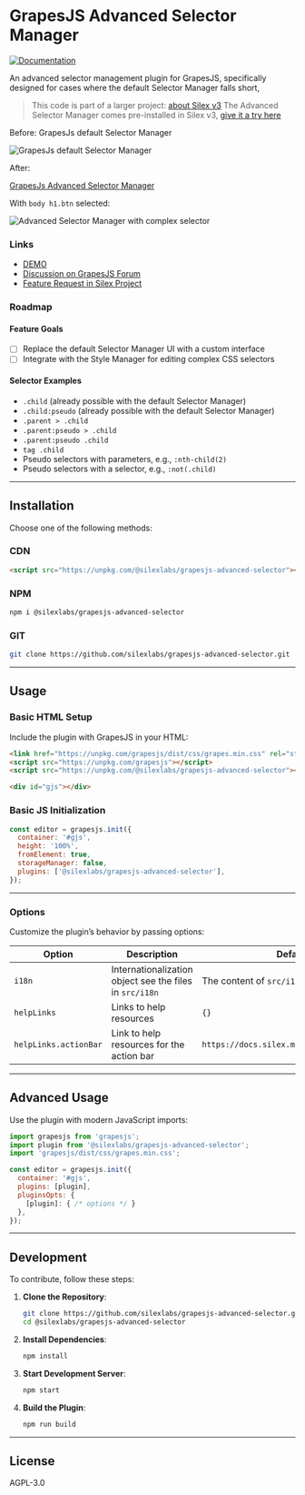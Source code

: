 # GrapesJS Advanced Selector Manager

[![Documentation](https://img.shields.io/badge/docs-selector%20guide-blue?style=flat-square)](https://docs.silex.me/en/user/selectors#valid-selectors-guide)

An advanced selector management plugin for GrapesJS, specifically designed for cases where the default Selector Manager falls short,

> This code is part of a larger project: [about Silex v3](https://www.silexlabs.org/silex-v3-kickoff/)
> The Advanced Selector Manager comes pre-installed in Silex v3, [give it a try here](https://v3.silex.me/)

Before: GrapesJs default Selector Manager

![GrapesJs default Selector Manager](https://github.com/user-attachments/assets/dcd85a63-78f4-4bb9-bde3-06009b02ae68)

After:

[GrapesJs Advanced Selector Manager](https://github.com/user-attachments/assets/14417ce8-004c-4657-a5a0-26d1969d06be)

With `body h1.btn` selected:

![Advanced Selector Manager with complex selector](https://github.com/user-attachments/assets/8628cdf5-d19e-4838-9584-b94a20b12434)



### Links

- [DEMO](https://codepen.io/lexoyo/full/EaxZrmz)
- [Discussion on GrapesJS Forum](https://github.com/GrapesJS/grapesjs/discussions/5262)
- [Feature Request in Silex Project](https://github.com/silexlabs/Silex/issues/1496)

### Roadmap

#### Feature Goals

- [ ] Replace the default Selector Manager UI with a custom interface
- [ ] Integrate with the Style Manager for editing complex CSS selectors

#### Selector Examples

- `.child` (already possible with the default Selector Manager)
- `.child:pseudo` (already possible with the default Selector Manager)
- `.parent > .child`
- `.parent:pseudo > .child`
- `.parent:pseudo .child`
- `tag .child`
- Pseudo selectors with parameters, e.g., `:nth-child(2)`
- Pseudo selectors with a selector, e.g., `:not(.child)`

---

## Installation

Choose one of the following methods:

### CDN
```html
<script src="https://unpkg.com/@silexlabs/grapesjs-advanced-selector"></script>
```

### NPM
```bash
npm i @silexlabs/grapesjs-advanced-selector
```

### GIT
```bash
git clone https://github.com/silexlabs/grapesjs-advanced-selector.git
```

---

## Usage

### Basic HTML Setup
Include the plugin with GrapesJS in your HTML:

```html
<link href="https://unpkg.com/grapesjs/dist/css/grapes.min.css" rel="stylesheet">
<script src="https://unpkg.com/grapesjs"></script>
<script src="https://unpkg.com/@silexlabs/grapesjs-advanced-selector"></script>

<div id="gjs"></div>
```

### Basic JS Initialization
```js
const editor = grapesjs.init({
  container: '#gjs',
  height: '100%',
  fromElement: true,
  storageManager: false,
  plugins: ['@silexlabs/grapesjs-advanced-selector'],
});
```

---

### Options

Customize the plugin’s behavior by passing options:

| Option      | Description                            | Default          |
|-------------|----------------------------------------|------------------|
| `i18n`      | Internationalization object see the files in `src/i18n` | The content of `src/i18n/en.ts` |
| `helpLinks` | Links to help resources                | `{}`             |
| `helpLinks.actionBar` | Link to help resources for the action bar | `https://docs.silex.me/en/user/selectors` |

---

## Advanced Usage

Use the plugin with modern JavaScript imports:

```js
import grapesjs from 'grapesjs';
import plugin from '@silexlabs/grapesjs-advanced-selector';
import 'grapesjs/dist/css/grapes.min.css';

const editor = grapesjs.init({
  container: '#gjs',
  plugins: [plugin],
  pluginsOpts: {
    [plugin]: { /* options */ }
  },
});
```

---

## Development

To contribute, follow these steps:

1. **Clone the Repository**:
   ```bash
   git clone https://github.com/silexlabs/grapesjs-advanced-selector.git
   cd @silexlabs/grapesjs-advanced-selector
   ```

2. **Install Dependencies**:
   ```bash
   npm install
   ```

3. **Start Development Server**:
   ```bash
   npm start
   ```

4. **Build the Plugin**:
   ```bash
   npm run build
   ```

---

## License

AGPL-3.0
